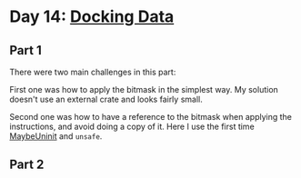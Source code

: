 # Day 14: [Docking Data](https://adventofcode.com/2020/day/14)

## Part 1

There were two main challenges in this part:

First one was how to apply the bitmask in the simplest way. My solution doesn't use an external crate and looks fairly small.

Second one was how to have a reference to the bitmask when applying the instructions, and avoid doing a copy of it. Here I use the first time [MaybeUninit](https://doc.rust-lang.org/std/mem/union.MaybeUninit.html) and `unsafe`.

## Part 2

